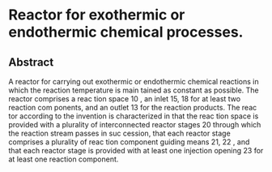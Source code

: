# Reactor for exothermic or endothermic chemical processes.

## Abstract
A reactor for carrying out exothermic or endothermic chemical reactions in which the reaction temperature is main tained as constant as possible. The reactor comprises a reac tion space 10 , an inlet 15, 18 for at least two reaction com ponents, and an outlet 13 for the reaction products. The reac tor according to the invention is characterized in that the reac tion space is provided with a plurality of interconnected reactor stages 20 through which the reaction stream passes in suc cession, that each reactor stage comprises a plurality of reac tion component guiding means 21, 22 , and that each reactor stage is provided with at least one injection opening 23 for at least one reaction component.